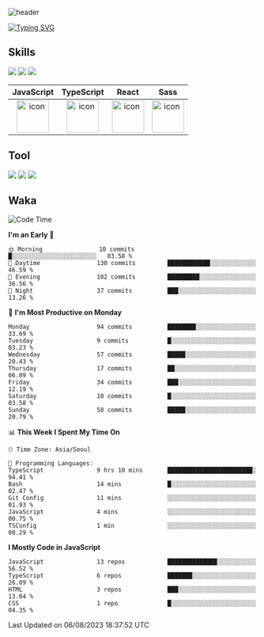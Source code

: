 ![header](https://capsule-render.vercel.app/api?type=waving&color=6994CDEE&text=&animation=twinkling&height=80)

[![Typing SVG](https://readme-typing-svg.demolab.com?font=Alkatra&weight=500&size=45&duration=4000&pause=3&color=6994CDEE&center=false&vCenter=false&multiline=true&repeat=true&width=1000&height=100&lines=Welcome+to+Geonoooo's+GitHub!👋)](https://git.io/typing-svg)



## Skills

<div>
    <img src="https://img.shields.io/badge/html5-E34F26?style=flat&logo=HTML5&logoColor=white"/>
    <img src="https://img.shields.io/badge/css3-1572B6?style=flat&logo=CSS3&logoColor=white"/>
    <img src="https://img.shields.io/badge/styled--components-8D5078?style=flat&logo=styled-components&logoColor=white"/>
  
</div>

|JavaScript|TypeScript|React|Sass|
| :--: | :--: | :--: | :--: |
| <img src="https://techstack-generator.vercel.app/js-icon.svg" alt="icon" width="65" height="65" /> | <img src="https://techstack-generator.vercel.app/ts-icon.svg" alt="icon" width="65" height="65" /> | <img src="https://techstack-generator.vercel.app/react-icon.svg" alt="icon" width="65" height="65" /> | <img src="https://techstack-generator.vercel.app/sass-icon.svg" alt="icon" width="65" height="65" /></div> |


## Tool
<div>
<img src="https://img.shields.io/badge/vsCode-007ACC?style=flat&logo=Visual Studio Code&logoColor=white"/>
<img src="https://img.shields.io/badge/Git-F05032?style=flat&logo=Git&logoColor=white"/> <img src="https://img.shields.io/badge/GitHub-181717?style=flat&logo=GitHub&logoColor=white"/>
</div>


## Waka

  <!--START_SECTION:waka-->
![Code Time](http://img.shields.io/badge/Code%20Time-361%20hrs%2023%20mins-blue)

**I'm an Early 🐤** 

```text
🌞 Morning                10 commits          █░░░░░░░░░░░░░░░░░░░░░░░░   03.58 % 
🌆 Daytime                130 commits         ████████████░░░░░░░░░░░░░   46.59 % 
🌃 Evening                102 commits         █████████░░░░░░░░░░░░░░░░   36.56 % 
🌙 Night                  37 commits          ███░░░░░░░░░░░░░░░░░░░░░░   13.26 % 
```
📅 **I'm Most Productive on Monday** 

```text
Monday                   94 commits          ████████░░░░░░░░░░░░░░░░░   33.69 % 
Tuesday                  9 commits           █░░░░░░░░░░░░░░░░░░░░░░░░   03.23 % 
Wednesday                57 commits          █████░░░░░░░░░░░░░░░░░░░░   20.43 % 
Thursday                 17 commits          ██░░░░░░░░░░░░░░░░░░░░░░░   06.09 % 
Friday                   34 commits          ███░░░░░░░░░░░░░░░░░░░░░░   12.19 % 
Saturday                 10 commits          █░░░░░░░░░░░░░░░░░░░░░░░░   03.58 % 
Sunday                   58 commits          █████░░░░░░░░░░░░░░░░░░░░   20.79 % 
```


📊 **This Week I Spent My Time On** 

```text
🕑︎ Time Zone: Asia/Seoul

💬 Programming Languages: 
TypeScript               9 hrs 10 mins       ████████████████████████░   94.41 % 
Bash                     14 mins             █░░░░░░░░░░░░░░░░░░░░░░░░   02.47 % 
Git Config               11 mins             ░░░░░░░░░░░░░░░░░░░░░░░░░   01.93 % 
JavaScript               4 mins              ░░░░░░░░░░░░░░░░░░░░░░░░░   00.75 % 
TSConfig                 1 min               ░░░░░░░░░░░░░░░░░░░░░░░░░   00.29 % 
```

**I Mostly Code in JavaScript** 

```text
JavaScript               13 repos            ██████████████░░░░░░░░░░░   56.52 % 
TypeScript               6 repos             ███████░░░░░░░░░░░░░░░░░░   26.09 % 
HTML                     3 repos             ███░░░░░░░░░░░░░░░░░░░░░░   13.04 % 
CSS                      1 repo              █░░░░░░░░░░░░░░░░░░░░░░░░   04.35 % 
```




 Last Updated on 06/08/2023 18:37:52 UTC
<!--END_SECTION:waka-->






